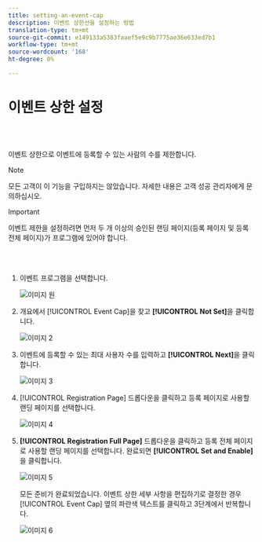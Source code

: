 ```yaml
---
title: setting-an-event-cap
description: 이벤트 상한선을 설정하는 방법
translation-type: tm+mt
source-git-commit: e149133a5383faaef5e9c9b7775ae36e633ed7b1
workflow-type: tm+mt
source-wordcount: '168'
ht-degree: 0%

---
```



# 이벤트 상한 설정

<br> 

이벤트 상한으로 이벤트에 등록할 수 있는 사람의 수를 제한합니다.

>[!NOTE]
>
>모든 고객이 이 기능을 구입하지는 않았습니다. 자세한 내용은 고객 성공 관리자에게 문의하십시오.

>[!IMPORTANT]
>이벤트 제한을 설정하려면 먼저 두 개 이상의 승인된 랜딩 페이지(등록 페이지 및 등록 전체 페이지)가 프로그램에 있어야 합니다.

<br> 

1. 이벤트 프로그램을 선택합니다.

   ![이미지 원](/help/sky/assets/event-programs/setting-an-event-cap/setting-an-event-cap-1.png)

1. 개요에서 [!UICONTROL Event Cap]을 찾고 **[!UICONTROL Not Set]**&#x200B;을 클릭합니다.

   ![이미지 2](/help/sky/assets/event-programs/setting-an-event-cap/setting-an-event-cap-2.png)

1. 이벤트에 등록할 수 있는 최대 사용자 수를 입력하고 **[!UICONTROL Next]**&#x200B;을 클릭합니다.

   ![이미지 3](/help/sky/assets/event-programs/setting-an-event-cap/setting-an-event-cap-3.png)

1. [!UICONTROL Registration Page] 드롭다운을 클릭하고 등록 페이지로 사용할 랜딩 페이지를 선택합니다.

   ![이미지 4](/help/sky/assets/event-programs/setting-an-event-cap/setting-an-event-cap-4.png)

1. **[!UICONTROL Registration Full Page]** 드롭다운을 클릭하고 등록 전체 페이지로 사용할 랜딩 페이지를 선택합니다. 완료되면 **[!UICONTROL Set and Enable]**&#x200B;을 클릭합니다.

   ![이미지 5](/help/sky/assets/event-programs/setting-an-event-cap/setting-an-event-cap-5.png)

   모든 준비가 완료되었습니다. 이벤트 상한 세부 사항을 편집하기로 결정한 경우 [!UICONTROL Event Cap] 옆의 파란색 텍스트를 클릭하고 3단계에서 반복합니다.

   ![이미지 6](/help/sky/assets/event-programs/setting-an-event-cap/setting-an-event-cap-6.png)
